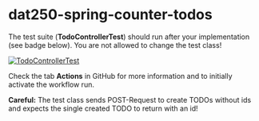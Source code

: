 # dat250-spring-counter-todos

The test suite (**TodoControllerTest**) should run after your implementation (see badge below). You are not allowed to change the test class!

[![TodoControllerTest](../../actions/workflows/main.yml/badge.svg)](../../actions/workflows/main.yml)

Check the tab **Actions** in GitHub for more information and to initially activate the workflow run.

**Careful:** The test class sends POST-Request to create TODOs without ids and expects the single created TODO to return with an id!

